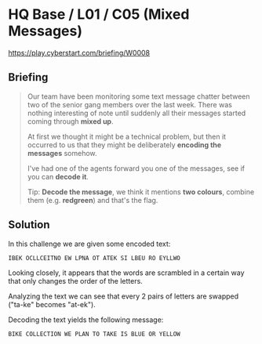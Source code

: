 # HQ Base / L01 / C05 (Mixed Messages)

https://play.cyberstart.com/briefing/W0008

## Briefing

> Our team have been monitoring some text message chatter between two of the senior gang members over the last week. There was nothing interesting of note until suddenly all their messages started coming through **mixed up**.
>
> At first we thought it might be a technical problem, but then it occurred to us that they might be deliberately **encoding the messages** somehow.
>
> I've had one of the agents forward you one of the messages, see if you can **decode it**.
>
> Tip: **Decode the message**, we think it mentions **two colours**, combine them (e.g. **redgreen**) and that's the flag.

## Solution

In this challenge we are given some encoded text:

```
IBEK OCLLCEITNO EW LPNA OT ATEK SI LBEU RO EYLLWO
```

Looking closely, it appears that the words are scrambled in a certain way that only changes the order of the letters.

Analyzing the text we can see that every 2 pairs of letters are swapped ("ta-ke" becomes "at-ek").

Decoding the text yields the following message:

```
BIKE COLLECTION WE PLAN TO TAKE IS BLUE OR YELLOW
```
